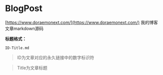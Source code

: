 BlogPost
========

[https://www.doraemonext.com/](https://www.doraemonext.com/) 我的博客文章markdown源码

**标题格式：**

`ID-Title.md`

> ID为文章对应的永久链接中的数字标识符

> Title为文章标题
